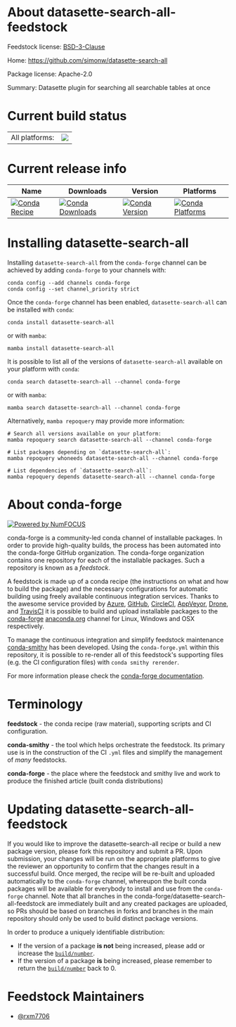 About datasette-search-all-feedstock
====================================

Feedstock license: [BSD-3-Clause](https://github.com/conda-forge/datasette-search-all-feedstock/blob/main/LICENSE.txt)

Home: https://github.com/simonw/datasette-search-all

Package license: Apache-2.0

Summary: Datasette plugin for searching all searchable tables at once

Current build status
====================


<table><tr><td>All platforms:</td>
    <td>
      <a href="https://dev.azure.com/conda-forge/feedstock-builds/_build/latest?definitionId=21626&branchName=main">
        <img src="https://dev.azure.com/conda-forge/feedstock-builds/_apis/build/status/datasette-search-all-feedstock?branchName=main">
      </a>
    </td>
  </tr>
</table>

Current release info
====================

| Name | Downloads | Version | Platforms |
| --- | --- | --- | --- |
| [![Conda Recipe](https://img.shields.io/badge/recipe-datasette--search--all-green.svg)](https://anaconda.org/conda-forge/datasette-search-all) | [![Conda Downloads](https://img.shields.io/conda/dn/conda-forge/datasette-search-all.svg)](https://anaconda.org/conda-forge/datasette-search-all) | [![Conda Version](https://img.shields.io/conda/vn/conda-forge/datasette-search-all.svg)](https://anaconda.org/conda-forge/datasette-search-all) | [![Conda Platforms](https://img.shields.io/conda/pn/conda-forge/datasette-search-all.svg)](https://anaconda.org/conda-forge/datasette-search-all) |

Installing datasette-search-all
===============================

Installing `datasette-search-all` from the `conda-forge` channel can be achieved by adding `conda-forge` to your channels with:

```
conda config --add channels conda-forge
conda config --set channel_priority strict
```

Once the `conda-forge` channel has been enabled, `datasette-search-all` can be installed with `conda`:

```
conda install datasette-search-all
```

or with `mamba`:

```
mamba install datasette-search-all
```

It is possible to list all of the versions of `datasette-search-all` available on your platform with `conda`:

```
conda search datasette-search-all --channel conda-forge
```

or with `mamba`:

```
mamba search datasette-search-all --channel conda-forge
```

Alternatively, `mamba repoquery` may provide more information:

```
# Search all versions available on your platform:
mamba repoquery search datasette-search-all --channel conda-forge

# List packages depending on `datasette-search-all`:
mamba repoquery whoneeds datasette-search-all --channel conda-forge

# List dependencies of `datasette-search-all`:
mamba repoquery depends datasette-search-all --channel conda-forge
```


About conda-forge
=================

[![Powered by
NumFOCUS](https://img.shields.io/badge/powered%20by-NumFOCUS-orange.svg?style=flat&colorA=E1523D&colorB=007D8A)](https://numfocus.org)

conda-forge is a community-led conda channel of installable packages.
In order to provide high-quality builds, the process has been automated into the
conda-forge GitHub organization. The conda-forge organization contains one repository
for each of the installable packages. Such a repository is known as a *feedstock*.

A feedstock is made up of a conda recipe (the instructions on what and how to build
the package) and the necessary configurations for automatic building using freely
available continuous integration services. Thanks to the awesome service provided by
[Azure](https://azure.microsoft.com/en-us/services/devops/), [GitHub](https://github.com/),
[CircleCI](https://circleci.com/), [AppVeyor](https://www.appveyor.com/),
[Drone](https://cloud.drone.io/welcome), and [TravisCI](https://travis-ci.com/)
it is possible to build and upload installable packages to the
[conda-forge](https://anaconda.org/conda-forge) [anaconda.org](https://anaconda.org/)
channel for Linux, Windows and OSX respectively.

To manage the continuous integration and simplify feedstock maintenance
[conda-smithy](https://github.com/conda-forge/conda-smithy) has been developed.
Using the ``conda-forge.yml`` within this repository, it is possible to re-render all of
this feedstock's supporting files (e.g. the CI configuration files) with ``conda smithy rerender``.

For more information please check the [conda-forge documentation](https://conda-forge.org/docs/).

Terminology
===========

**feedstock** - the conda recipe (raw material), supporting scripts and CI configuration.

**conda-smithy** - the tool which helps orchestrate the feedstock.
                   Its primary use is in the construction of the CI ``.yml`` files
                   and simplify the management of *many* feedstocks.

**conda-forge** - the place where the feedstock and smithy live and work to
                  produce the finished article (built conda distributions)


Updating datasette-search-all-feedstock
=======================================

If you would like to improve the datasette-search-all recipe or build a new
package version, please fork this repository and submit a PR. Upon submission,
your changes will be run on the appropriate platforms to give the reviewer an
opportunity to confirm that the changes result in a successful build. Once
merged, the recipe will be re-built and uploaded automatically to the
`conda-forge` channel, whereupon the built conda packages will be available for
everybody to install and use from the `conda-forge` channel.
Note that all branches in the conda-forge/datasette-search-all-feedstock are
immediately built and any created packages are uploaded, so PRs should be based
on branches in forks and branches in the main repository should only be used to
build distinct package versions.

In order to produce a uniquely identifiable distribution:
 * If the version of a package **is not** being increased, please add or increase
   the [``build/number``](https://docs.conda.io/projects/conda-build/en/latest/resources/define-metadata.html#build-number-and-string).
 * If the version of a package **is** being increased, please remember to return
   the [``build/number``](https://docs.conda.io/projects/conda-build/en/latest/resources/define-metadata.html#build-number-and-string)
   back to 0.

Feedstock Maintainers
=====================

* [@rxm7706](https://github.com/rxm7706/)

